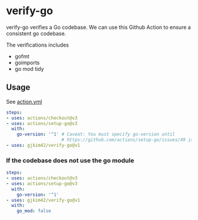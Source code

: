 # verify-go

verify-go verifies a Go codebase. We can use this Github Action to ensure
a consistent go codebase.

The verifications includes
- gofmt
- goimports
- go mod tidy

## Usage

See [action.yml](https://github.com/gjkim42/verify-go/blob/main/action.yml)

```yaml
steps:
- uses: actions/checkout@v3
- uses: actions/setup-go@v3
  with:
    go-version: '^1' # Caveat: You must specify go-version until
                     # https://github.com/actions/setup-go/issues/49 is resolved.
- uses: gjkim42/verify-go@v1
```

### If the codebase does not use the go module
```yaml
steps:
- uses: actions/checkout@v3
- uses: actions/setup-go@v3
  with:
    go-version: '^1'
- uses: gjkim42/verify-go@v1
  with:
    go_mod: false
```
